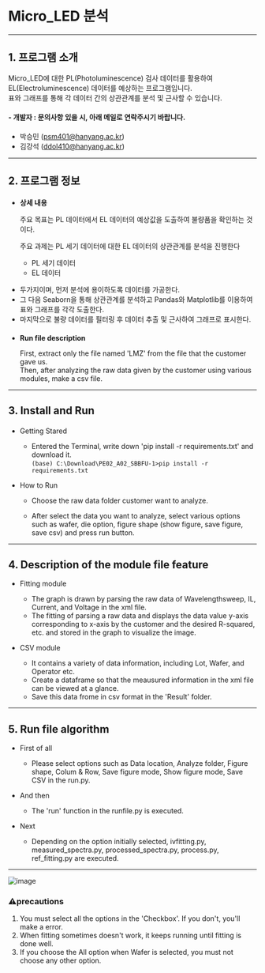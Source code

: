 # Micro_LED 분석
---
## 1. 프로그램 소개
Micro_LED에 대한 PL(Photoluminescence) 검사 데이터를 활용하여 EL(Electroluminescence) 데이터를 예상하는 프로그램입니다. \
표와 그래프를 통해 각 데이터 간의 상관관계를 분석 및 근사할 수 있습니다.

#### - 개발자 : 문의사항 있을 시, 아래 메일로 연락주시기 바랍니다.

 - 박승민 (psm401@hanyang.ac.kr)
 - 김강석 (ddol410@hanyang.ac.kr)
---

## 2. 프로그램 정보
 #### 
 + **상세 내용**
 
     주요 목표는 PL 데이터에서 EL 데이터의 예상값을 도출하여 불량품을 확인하는 것이다.

     주요 과제는 PL 세기 데이터에 대한 EL 데이터의 상관관계를 분석을 진행한다

     - PL 세기 데이터
     - EL 데이터
 
  - 두가지이며, 먼저 분석에 용이하도록 데이터를 가공한다. 
  - 그 다음 Seaborn을 통해 상관관계를 분석하고 Pandas와 Matplotlib를 이용하여 표와 그래프를 각각 도출한다. 
  - 마지막으로 불량 데이터를 필터링 후 데이터 추출 및 근사하여 그래프로 표시한다.

 #### 
+ **Run file description**

   First, extract only the file named 'LMZ' from the file that the customer gave us.\
   Then, after analyzing the raw data given by the customer using various modules, make a csv file.

---

## 3. Install and Run

####
* Getting Stared
   + Entered the Terminal, write down 'pip install -r requirements.txt' and download it. \
``(base) C:\Download\PE02_A02_SBBFU-1>pip install -r requirements.txt``

* How to Run
  + Choose the raw data folder customer want to analyze.
   
  + After select the data you want to analyze, select various options such as wafer, die option, figure shape (show figure, save figure, save csv) and press run button.

---

## 4. Description of the module file feature

* Fitting module
   + The graph is drawn by parsing the raw data of Wavelengthsweep, IL, Current, and Voltage in the xml file.
   + The fitting of parsing a raw data and displays the data value y-axis corresponding to x-axis by the customer and the desired R-squared, etc. and stored in the graph to visualize the image.

* CSV module
  + It contains a variety of data information, including Lot, Wafer, and Operator etc.
  + Create a dataframe so that the meausured information in the xml file can be viewed at a glance.
  + Save this data frome in csv format in the 'Result' folder.
 
 ---
## 5. Run file algorithm
* First of all 
   + Please select options such as Data location, Analyze folder, Figure shape, Colum & Row, Save figure mode, Show figure mode, Save CSV in the run.py. 
   

* And then
  + The 'run' function in the runfile.py is executed.
* Next
   + Depending on the option initially selected, ivfitting.py, measured_spectra.py, processed_spectra.py, process.py, ref_fitting.py are executed. 
 ---

![image](https://user-images.githubusercontent.com/77437180/132507266-4615ae28-653f-494b-85aa-2b714852021e.png)
 
### :warning:precautions

 1) You must select all the options in the 'Checkbox'. If you don't, you'll make a error.
 2) When fitting sometimes doesn't work, it keeps running until fitting is done well.
 3) If you choose the All option when Wafer is selected, you must not choose any other option.

